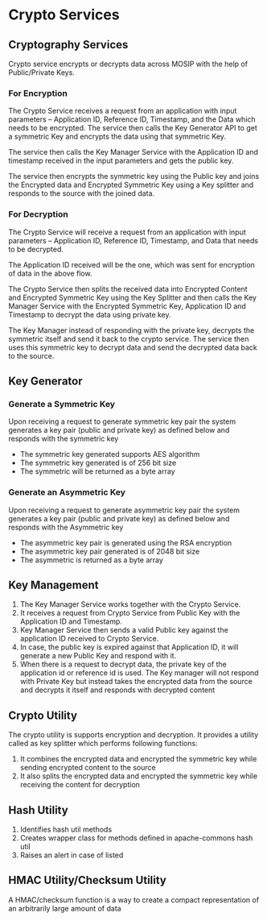 # Crypto Services

## Cryptography Services
Crypto service encrypts or decrypts data across MOSIP with the help of Public/Private Keys.

### For Encryption
The Crypto Service receives a request from an application with input parameters – Application ID, Reference ID, Timestamp, and the Data which needs to be encrypted. 
The service then calls the Key Generator API to get a symmetric Key and encrypts the data using that symmetric Key. 

The service then calls the Key Manager Service with the Application ID and timestamp received in the input parameters and gets the public key. 

The service then encrypts the symmetric key using the Public key and joins the Encrypted data and Encrypted Symmetric Key using a Key splitter and responds to the source with the joined data.

### For Decryption
The Crypto Service will receive a request from an application with input parameters – Application ID, Reference ID, Timestamp, and Data that needs to be decrypted. 

The Application ID received will be the one, which was sent for encryption of data in the above flow. 

The Crypto Service then splits the received data into Encrypted Content and Encrypted Symmetric Key using the Key Splitter and then calls the Key Manager Service with the Encrypted Symmetric Key, Application ID and Timestamp to decrypt the data using private key.

The Key Manager instead of responding with the private key, decrypts the symmetric itself and send it back to the crypto service. The service then uses this symmetric key to decrypt data and send the decrypted data back to the source.

## Key Generator

### Generate a Symmetric Key

Upon receiving a request to generate symmetric key pair the system generates a key pair (public and private key) as defined below and responds with the symmetric key
* The symmetric key generated supports AES algorithm
* The symmetric key generated is of 256 bit size
* The symmetric will be returned as a byte array

### Generate an Asymmetric Key

Upon receiving a request to generate asymmetric key pair the system generates a key pair (public and private key) as defined below and responds with the Asymmetric key
* The asymmetric key pair is generated using the RSA encryption
* The asymmetric key pair generated is of 2048 bit size
* The asymmetric is returned as a byte array

## Key Management

1. The Key Manager Service works together with the Crypto Service. 
1. It receives a request from Crypto Service from Public Key with the Application ID and Timestamp. 
1. Key Manager Service then sends a valid Public key against the application ID received to Crypto Service. 
1. In case, the public key is expired against that Application ID, it will generate a new Public Key and respond with it.
1. When there is a request to decrypt data, the private key of the application id or reference id is used. The Key manager will not respond with Private Key but instead takes the encrypted data from the source and decrypts it itself and responds with decrypted content

## Crypto Utility

The crypto utility is supports encryption and decryption. It provides a utility called as key splitter which performs following functions:

1. It combines the encrypted data and encrypted the symmetric key while sending encrypted content to the source
2. It also splits the encrypted data and encrypted the symmetric key while receiving the content for decryption
 
## Hash Utility 

1. Identifies hash util methods
1. Creates wrapper class for methods defined in apache-commons hash util
1. Raises an alert in case of listed

## HMAC Utility/Checksum Utility

A HMAC/checksum function is a way to create a compact representation of an arbitrarily large amount of data 
